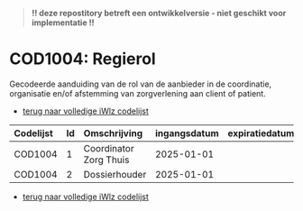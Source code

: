 > **!! deze repostitory betreft een ontwikkelversie - niet geschikt voor implementatie !!**

# COD1004: Regierol
Gecodeerde aanduiding van de rol van de aanbieder in de coordinatie, organisatie en/of afstemming van zorgverlening aan client of patient.


* [terug naar volledige iWlz codelijst](../../iWlz-codelijsten.md)

| Codelijst | Id | Omschrijving | ingangsdatum | expiratiedatum | mutatiedatum | mutatie |
| :-- | :-- | :-- | :-- | :-- | :-- | :-- |
| COD1004 | 1 | Coordinator Zorg Thuis | 2025-01-01 |  | 2024-10-01 | toegevoegd |
| COD1004 | 2 | Dossierhouder | 2025-01-01 |  | 2024-10-01 | toegevoegd |


* [terug naar volledige iWlz codelijst](../../iWlz-codelijsten.md)